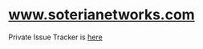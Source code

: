 # www.soterianetworks.com

Private Issue Tracker is [here](https://bitbucket.org/nubesecure/soterianetworks.github.io/issues?status=new&status=open)


